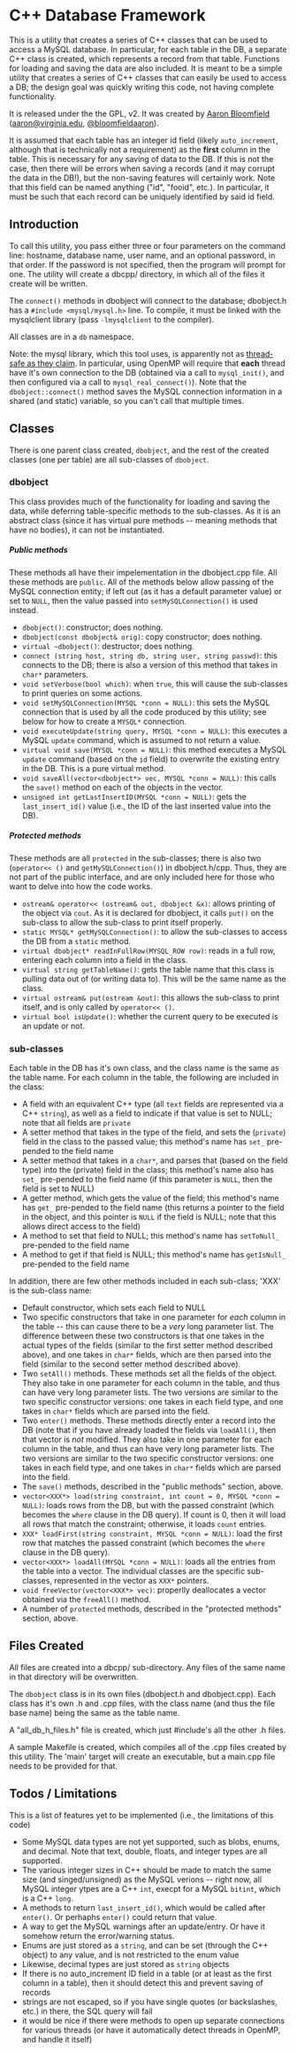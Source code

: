 C++ Database Framework
======================

This is a utility that creates a series of C++ classes that can be used to access a MySQL database.  In particular, for each table in the DB, a separate C++ class is created, which represents a record from that table.  Functions for loading and saving the data are also included.  It is meant to be a simple utility that creates a series of C++ classes that can easily be used to access a DB; the design goal was quickly writing this code, not having complete functionality.

It is released under the the GPL, v2.  It was created by [Aaron Bloomfield](http://aaronbloomfield.me) ([aaron@virginia.edu](<mailto:aaron@virginia.edu>), [@bloomfieldaaron](http://twitter.com/bloomfieldaaron)).

It is assumed that each table has an integer id field (likely `auto_increment`, although that is technically not a requirement) as the **first** column in the table.  This is necessary for any saving of data to the DB.  If this is not the case, then there will be errors when saving a records (and it may corrupt the data in the DB!), but the non-saving features will certainly work.  Note that this field can be named anything ("id", "fooid", etc.).  In particular, it must be such that each record can be uniquely identified by said id field.  

Introduction
------------

To call this utility, you pass either three or four parameters on the command line: hostname, database name, user name, and an optional password, in that order.  If the password is not specified, then the program will prompt for one.  The utility will create a dbcpp/ directory, in which all of the files it create will be written.

The `connect()` methods in dbobject will connect to the database; dbobject.h has a `#include <mysql/mysql.h>` line.  To compile, it must be linked with the mysqlclient library (pass `-lmysqlclient` to the compiler).

All classes are in a `db` namespace.

Note: the mysql library, which this tool uses, is apparently not as [thread-safe as they claim](http://dev.mysql.com/doc/refman/4.1/en/c-api-threaded-clients.html).  In particular, using OpenMP will require that **each** thread have it's own connection to the DB (obtained via a call to `mysql_init()`, and then configured via a call to `mysql_real_connect()`).  Note that the `dbobject::connect()` method saves the MySQL connection information in a shared (and static) variable, so you can't call that multiple times.

Classes
-------

There is one parent class created, `dbobject`, and the rest of the created classes (one per table) are all sub-classes of `dbobject`.

### dbobject ###

This class provides much of the functionality for loading and saving the data, while deferring table-specific methods to the sub-classes.  As it is an abstract class (since it has virtual pure methods -- meaning methods that have no bodies), it can not be instantiated.

##### Public methods #####

These methods all have their impelementation in the dbobject.cpp file.  All these methods are `public`.  All of the methods below allow passing of the MySQL connection entity; if left out (as it has a default parameter value) or set to `NULL`, then the value passed into `setMySQLConnection()` is used instead.

- `dbobject()`: constructor; does nothing.
- `dbobject(const dbobject& orig)`: copy constructor; does nothing.
- `virtual ~dbobject()`: destructor; does nothing.
- `connect (string host, string db, string user, string passwd)`: this connects to the DB; there is also a version of this method that takes in `char*` parameters.
- `void setVerbose(bool which)`: when `true`, this will cause the sub-classes to print queries on some actions.
- `void setMySQLConnection(MYSQL *conn = NULL)`: this sets the MySQL connection that is used by all the code produced by this utility; see below for how to create a `MYSQL*` connection.
- `void executeUpdate(string query, MYSQL *conn = NULL)`: this executes a MySQL `update` command, which is assumed to not return a value.
- `virtual void save(MYSQL *conn = NULL)`: this method executes a MySQL `update` command (based on the `id` field) to overwrite the existing entry in the DB.  This is a pure virtual method.
- `void saveAll(vector<dbobject*> vec, MYSQL *conn = NULL)`: this calls the `save()` method on each of the objects in the vector.
- `unsigned int getLastInsertID(MYSQL *conn = NULL)`: gets the `last_insert_id()` value (i.e., the ID of the last inserted value into the DB).

##### Protected methods #####

These methods are all `protected` in the sub-classes; there is also two (`operator<< ()` and `getMySQLConnection()`) in dbobject.h/cpp.  Thus, they are not part of the public interface, and are only included here for those who want to delve into how the code works.

- `ostream& operator<< (ostream& out, dbobject &x)`: allows printing of the object via `cout`.  As it is declared for dbobject, it calls `put()` on the sub-class to allow the sub-class to print itself properly.
- `static MYSQL* getMySQLConnection()`: to allow the sub-classes to access the DB from a `static` method.
- `virtual dbobject* readInFullRow(MYSQL_ROW row)`: reads in a full row, entering each column into a field in the class.
- `virtual string getTableName()`: gets the table name that this class is pulling data out of (or writing data to).  This will be the same name as the class.
- `virtual ostream& put(ostream &out)`: this allows the sub-class to print itself, and is only called by `operator<< ()`.
- `virtual bool isUpdate()`: whether the current query to be executed is an update or not.

### sub-classes ###

Each table in the DB has it's own class, and the class name is the same as the table name.  For each column in the table, the following are included in the class:

- A field with an equivalent C++ type (all `text` fields are represented via a C++ `string`), as well as a field to indicate if that value is set to NULL; note that all fields are `private`
- A setter method that takes in the type of the field, and sets the (`private`) field in the class to the passed value; this method's name has `set_` pre-pended to the field name
- A setter method that takes in a `char*`, and parses that (based on the field type) into the (private) field in the class; this method's name also has `set_` pre-pended to the field name (if this parameter is `NULL`, then the field is set to NULL)
- A getter method, which gets the value of the field; this method's name has `get_` pre-pended to the field name (this returns a pointer to the field in the object, and this pointer is `NULL` if the field is NULL; note that this allows direct access to the field)
- A method to set that field to NULL; this method's name has `setToNull_` pre-pended to the field name
- A method to get if that field is NULL; this method's name has `getIsNull_` pre-pended to the field name

In addition, there are few other methods included in each sub-class; 'XXX' is the sub-class name:

- Default constructor, which sets each field to NULL
- Two specific constructors that take in one parameter for *each* column in the table -- this can cause there to be a *very* long parameter list.  The difference between these two constructors is that one takes in the actual types of the fields (similar to the first setter method described above), and one takes in `char*` fields, which are then parsed into the field (similar to the second setter method described above).
- Two `setAll()` methods.  These methods set all the fields of the object.  They also take in one parameter for each column in the table, and thus can have very long parameter lists.  The two versions are similar to the two specific constructor versions: one takes in each field type, and one takes in `char*` fields which are parsed into the field.
- Two `enter()` methods.  These methods directly enter a record into the DB (note that if you have already loaded the fields via `loadAll()`, then that vector is *not* modified.  They also take in one parameter for each column in the table, and thus can have very long parameter lists.  The two versions are similar to the two specific constructor versions: one takes in each field type, and one takes in `char*` fields which are parsed into the field.
- The `save()` methods, described in the "public methods" section, above.
- `vector<XXX*> load(string constraint, int count = 0, MYSQL *conn = NULL)`: loads rows from the DB, but with the passed constraint (which becomes the `where` clause in the DB query).  If count is 0, then it will load all rows that match the constraint; otherwise, it loads `count` entries.
- `XXX* loadFirst(string constraint, MYSQL *conn = NULL)`: load the first row that matches the passed constraint (which becomes the `where` clause in the DB query).
- `vector<XXX*> loadAll(MYSQL *conn = NULL)`: loads all the entries from the table into a vector.  The individual classes are the specific sub-classes, represented in the vector as `XXX*` pointers.
- `void freeVector(vector<XXX*> vec)`: properlly deallocates a vector obtained via the `freeAll()` method.
- A number of `protected` methods, described in the "protected methods" section, above.


Files Created
-------------

All files are created into a dbcpp/ sub-directory.  Any files of the same name in that directory will be overwritten.

The `dbobject` class is in its own files (dbobject.h and dbobject.cpp).  Each class has it's own .h and .cpp files, with the class name (and thus the file base name) being the same as the table name.

A "all\_db\_h\_files.h" file is created, which just \#include's all the other .h files.

A sample Makefile is created, which compiles all of the .cpp files created by this utility.  The 'main' target will create an executable, but a main.cpp file needs to be provided for that.


Todos / Limitations
-------------------

This is a list of features yet to be implemented (i.e., the limitations of this code)

- Some MySQL data types are not yet supported, such as blobs, enums, and decimal.  Note that text, double, floats, and integer types are all supported.
- The various integer sizes in C++ should be made to match the same size (and singed/unsigned) as the MySQL verions -- right now, all MySQL integer ytpes are a C++ `int`, execpt for a MySQL `bitint`, which is a C++ `long`.
- A methods to return `last_insert_id()`, which would be called after `enter()`.  Or perhaphs `enter()` could return that value.
- A way to get the MySQL warnings after an update/entry.  Or have it somehow return the error/warning status.
- Enums are just stored as a `string`, and can be set (through the C++ object) to any value, and is not restricted to the enum value
- Likewise, decimal types are just stored as `string` objects
- If there is no auto_increment ID field in a table (or at least as the first column in a table), then it should detect this and prevent saving of records
- strings are not escaped, so if you have single quotes (or backslashes, etc.) in there, the SQL query will fail
- it would be nice if there were methods to open up separate connections for various threads (or have it automatically detect threads in OpenMP, and handle it itself)
